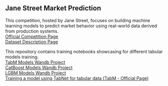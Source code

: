 ## Jane Street Market Prediction  
This competition, hosted by Jane Street, focuses on building machine learning models to predict market behavior using real-world data derived from production systems.  
[Official Competition Page](https://www.kaggle.com/competitions/jane-street-market-prediction/overview)  
[Dataset Description Page](https://www.kaggle.com/competitions/jane-street-real-time-market-data-forecasting/data)  

This repository contains training notebooks showcasing for different tabular models training.  
[TabM Models Wandb Project](https://wandb.ai/turkenm/js_tabm/workspace)  
[CatBoost Models Wandb Project](https://wandb.ai/turkenm/js_catboost/workspace)  
[LGBM Models Wandb Project](https://wandb.ai/turkenm/js_lgbm/workspace)  
[Training a model using TabNet for tabular data (TabM - Official Page)](https://github.com/yandex-research/tabm)  
